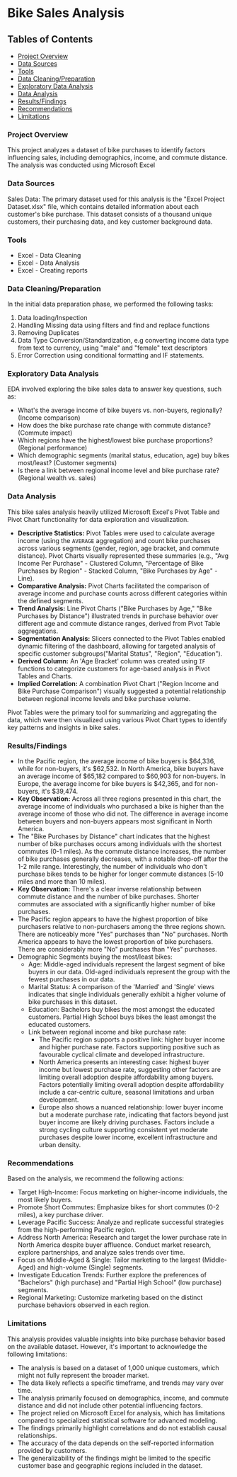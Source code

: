 # Bike Sales Analysis

## Tables of Contents

- [Project Overview](#project-overview)
- [Data Sources](#data-sources)
- [Tools](#tools)
- [Data Cleaning/Preparation](#data-cleaningpreparation)
- [Exploratory Data Analysis](#exploratory-data-analysis)
- [Data Analysis](#data-analysis)
- [Results/Findings](#resultsfindings)
- [Recommendations](#recommendations)
- [Limitations](#limitations)

  
### Project Overview
This project analyzes a dataset of bike purchases to identify factors influencing sales, including demographics, income, and commute distance. The analysis was conducted using Microsoft Excel

### Data Sources

Sales Data: The primary dataset used for this analysis is the "Excel Project Dataset.xlsx" file, which contains detailed information about each customer's bike purchase. This dataset consists of a thousand unique customers, their purchasing data, and key customer background data. 

### Tools

- Excel - Data Cleaning
- Excel - Data Analysis
- Excel - Creating reports

### Data Cleaning/Preparation
In the initial data preparation phase, we performed the following tasks: 
1. Data loading/Inspection
2. Handling Missing data using filters and find and replace functions
3. Removing Duplicates
4. Data Type Conversion/Standardization, e.g converting income data type from text to currency, using "male" and "female" text descriptors
5. Error Correction using conditional formatting and IF statements.

### Exploratory Data Analysis

EDA involved exploring the bike sales data to answer key questions, such as:

- What's the average income of bike buyers vs. non-buyers, regionally? (Income comparison)
- How does the bike purchase rate change with commute distance? (Commute impact)
- Which regions have the highest/lowest bike purchase proportions? (Regional performance)
- Which demographic segments (marital status, education, age) buy bikes most/least? (Customer segments)
- Is there a link between regional income level and bike purchase rate? (Regional wealth vs. sales)

### Data Analysis

This bike sales analysis heavily utilized Microsoft Excel's Pivot Table and Pivot Chart functionality for data exploration and visualization.

* **Descriptive Statistics:** Pivot Tables were used to calculate average income (using the `AVERAGE` aggregation) and count bike purchases across various segments (gender, region, age bracket, and commute distance). Pivot Charts visually represented these summaries (e.g., "Avg Income Per Purchase" - Clustered Column, "Percentage of Bike Purchases by Region" - Stacked Column, "Bike Purchases by Age" - Line).
* **Comparative Analysis:** Pivot Charts facilitated the comparison of average income and purchase counts across different categories within the defined segments.
* **Trend Analysis:** Line Pivot Charts ("Bike Purchases by Age," "Bike Purchases by Distance") illustrated trends in purchase behavior over different age and commute distance ranges, derived from Pivot Table aggregations.
* **Segmentation Analysis:** Slicers connected to the Pivot Tables enabled dynamic filtering of the dashboard, allowing for targeted analysis of specific customer subgroups("Marital Status", "Region", "Education").
* **Derived Column:** An 'Age Bracket' column was created using `IF` functions to categorize customers for age-based analysis in Pivot Tables and Charts.
* **Implied Correlation:** A combination Pivot Chart ("Region Income and Bike Purchase Comparison") visually suggested a potential relationship between regional income levels and bike purchase volume.

Pivot Tables were the primary tool for summarizing and aggregating the data, which were then visualized using various Pivot Chart types to identify key patterns and insights in bike sales.

### Results/Findings
- In the Pacific region, the average income of bike buyers is $64,336, while for non-buyers, it's $62,532. In North America, bike buyers have an average income of $65,182 compared to $60,903 for non-buyers. In Europe, the average income for bike buyers is $42,365, and for non-buyers, it's $39,474.
- **Key Observation:** Across all three regions presented in this chart, the average income of individuals who purchased a bike is higher than the average income of those who did not. The difference in average income between buyers and non-buyers appears most significant in North America.
- The "Bike Purchases by Distance" chart indicates that the highest number of bike purchases occurs among individuals with the shortest commutes (0-1 miles). As the commute distance increases, the number of bike purchases generally decreases, with a notable drop-off after the 1-2 mile range. Interestingly, the number of individuals who don't purchase bikes tends to be higher for longer commute distances (5-10 miles and more than 10 miles).
- **Key Observation:** There's a clear inverse relationship between commute distance and the number of bike purchases. Shorter commutes are associated with a significantly higher number of bike purchases.
- The Pacific region appears to have the highest proportion of bike purchasers relative to non-purchasers among the three regions shown. There are noticeably more "Yes" purchases than "No" purchases. North America appears to have the lowest proportion of bike purchasers. There are considerably more "No" purchases than "Yes" purchases.
- Demographic Segments buying the most/least bikes:
  - Age: Middle-aged individuals represent the largest segment of bike buyers in our data. Old-aged individuals represent the group with the fewest purchases in our data.
  - Marital Status: A comparison of the 'Married' and 'Single' views indicates that single individuals generally exhibit a higher volume of bike purchases in this dataset.
  - Education: Bachelors buy bikes the most amongst the educated customers. Partial High School buys bikes the least amongst the educated customers.
  - Link between regional income and bike purchase rate:
     - The Pacific region supports a positive link: higher buyer income and higher purchase rate. Factors supporting positive such as favourable cyclical climate and developed infrastructure.
     - North America presents an interesting case: highest buyer income but lowest purchase rate, suggesting other factors are limiting overall adoption despite affordability among buyers. Factors potentially limiting overall adoption despite affordability include a car-centric culture, seasonal limitations and urban development.
     - Europe also shows a nuanced relationship: lower buyer income but a moderate purchase rate, indicating that factors beyond just buyer income are likely driving purchases. Factors include a strong cycling culture supporting consistent yet moderate purchases despite lower income, excellent infrastructure and urban density.

### Recommendations 

Based on the analysis, we recommend the following actions: 
- Target High-Income: Focus marketing on higher-income individuals, the most likely buyers.
- Promote Short Commutes: Emphasize bikes for short commutes (0-2 miles), a key purchase driver.
- Leverage Pacific Success: Analyze and replicate successful strategies from the high-performing Pacific region.
- Address North America: Research and target the lower purchase rate in North America despite buyer affluence. Conduct market research, explore partnerships, and analyze sales trends over time.
- Focus on Middle-Aged & Single: Tailor marketing to the largest (Middle-Aged) and high-volume (Single) segments.
- Investigate Education Trends: Further explore the preferences of "Bachelors" (high purchase) and "Partial High School" (low purchase) segments.
- Regional Marketing: Customize marketing based on the distinct purchase behaviors observed in each region.

### Limitations

This analysis provides valuable insights into bike purchase behavior based on the available dataset. However, it's important to acknowledge the following limitations:

* The analysis is based on a dataset of 1,000 unique customers, which might not fully represent the broader market.
* The data likely reflects a specific timeframe, and trends may vary over time.
* The analysis primarily focused on demographics, income, and commute distance and did not include other potential influencing factors.
* The project relied on Microsoft Excel for analysis, which has limitations compared to specialized statistical software for advanced modeling.
* The findings primarily highlight correlations and do not establish causal relationships.
* The accuracy of the data depends on the self-reported information provided by customers.
* The generalizability of the findings might be limited to the specific customer base and geographic regions included in the dataset.
